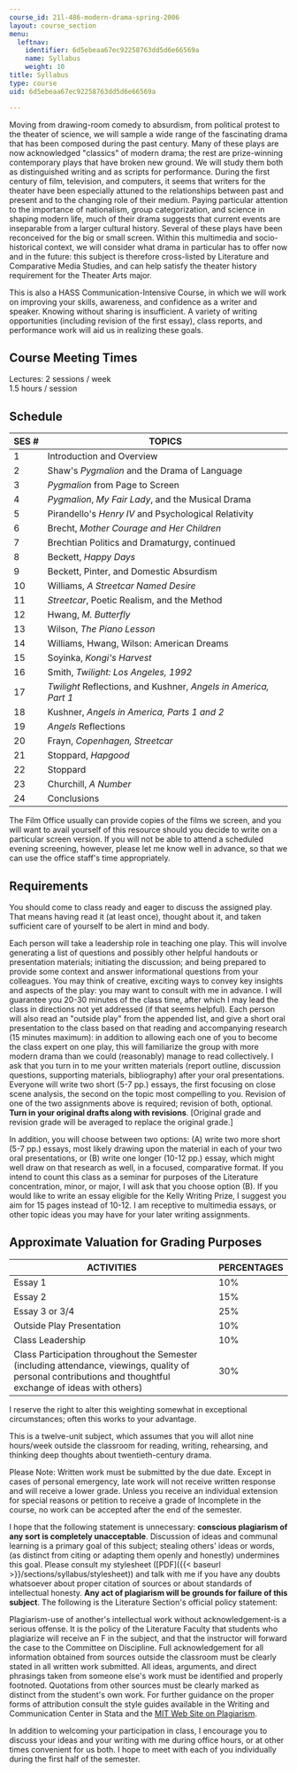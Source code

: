 ```yaml
---
course_id: 21l-486-modern-drama-spring-2006
layout: course_section
menu:
  leftnav:
    identifier: 6d5ebeaa67ec92258763dd5d6e66569a
    name: Syllabus
    weight: 10
title: Syllabus
type: course
uid: 6d5ebeaa67ec92258763dd5d6e66569a

---
```


Moving from drawing-room comedy to absurdism, from political protest to the theater of science, we will sample a wide range of the fascinating drama that has been composed during the past century. Many of these plays are now acknowledged "classics" of modern drama; the rest are prize-winning contemporary plays that have broken new ground. We will study them both as distinguished writing and as scripts for performance. During the first century of film, television, and computers, it seems that writers for the theater have been especially attuned to the relationships between past and present and to the changing role of their medium. Paying particular attention to the importance of nationalism, group categorization, and science in shaping modern life, much of their drama suggests that current events are inseparable from a larger cultural history. Several of these plays have been reconceived for the big or small screen. Within this multimedia and socio-historical context, we will consider what drama in particular has to offer now and in the future: this subject is therefore cross-listed by Literature and Comparative Media Studies, and can help satisfy the theater history requirement for the Theater Arts major.

This is also a HASS Communication-Intensive Course, in which we will work on improving your skills, awareness, and confidence as a writer and speaker. Knowing without sharing is insufficient. A variety of writing opportunities (including revision of the first essay), class reports, and performance work will aid us in realizing these goals.

Course Meeting Times
--------------------

Lectures: 2 sessions / week  
1.5 hours / session

Schedule
--------

| SES # | TOPICS |
| --- | --- |
| 1 | Introduction and Overview |
| 2 | Shaw's _Pygmalion_ and the Drama of Language |
| 3 | _Pygmalion_ from Page to Screen |
| 4 | _Pygmalion_, _My Fair Lady_, and the Musical Drama |
| 5 | Pirandello's _Henry IV_ and Psychological Relativity |
| 6 | Brecht, _Mother Courage and Her Children_ |
| 7 | Brechtian Politics and Dramaturgy, continued |
| 8 | Beckett, _Happy Days_ |
| 9 | Beckett, Pinter, and Domestic Absurdism |
| 10 | Williams, _A Streetcar Named Desire_ |
| 11 | _Streetcar_, Poetic Realism, and the Method |
| 12 | Hwang, _M. Butterfly_ |
| 13 | Wilson, _The Piano Lesson_ |
| 14 | Williams, Hwang, Wilson: American Dreams |
| 15 | Soyinka, _Kongi's Harvest_ |
| 16 | Smith, _Twilight: Los Angeles, 1992_ |
| 17 | _Twilight_ Reflections, and Kushner, _Angels in America, Part 1_ |
| 18 | Kushner, _Angels in America, Parts 1 and 2_ |
| 19 | _Angels_ Reflections |
| 20 | Frayn, _Copenhagen, Streetcar_ |
| 21 | Stoppard, _Hapgood_ |
| 22 | Stoppard |
| 23 | Churchill, _A Number_ |
| 24 | Conclusions 

The Film Office usually can provide copies of the films we screen, and you will want to avail yourself of this resource should you decide to write on a particular screen version. If you will not be able to attend a scheduled evening screening, however, please let me know well in advance, so that we can use the office staff's time appropriately.

Requirements
------------

You should come to class ready and eager to discuss the assigned play. That means having read it (at least once), thought about it, and taken sufficient care of yourself to be alert in mind and body.

Each person will take a leadership role in teaching one play. This will involve generating a list of questions and possibly other helpful handouts or presentation materials; initiating the discussion; and being prepared to provide some context and answer informational questions from your colleagues. You may think of creative, exciting ways to convey key insights and aspects of the play: you may want to consult with me in advance. I will guarantee you 20-30 minutes of the class time, after which I may lead the class in directions not yet addressed (if that seems helpful). Each person will also read an "outside play" from the appended list, and give a short oral presentation to the class based on that reading and accompanying research (15 minutes maximum): in addition to allowing each one of you to become the class expert on one play, this will familiarize the group with more modern drama than we could (reasonably) manage to read collectively. I ask that you turn in to me your written materials (report outline, discussion questions, supporting materials, bibliography) after your oral presentations. Everyone will write two short (5-7 pp.) essays, the first focusing on close scene analysis, the second on the topic most compelling to you. Revision of one of the two assignments above is required; revision of both, optional. **Turn in your original drafts along with revisions**. \[Original grade and revision grade will be averaged to replace the original grade.\]

In addition, you will choose between two options: (A) write two more short (5-7 pp.) essays, most likely drawing upon the material in each of your two oral presentations, or (B) write one longer (10-12 pp.) essay, which might well draw on that research as well, in a focused, comparative format. If you intend to count this class as a seminar for purposes of the Literature concentration, minor, or major, I will ask that you choose option (B). If you would like to write an essay eligible for the Kelly Writing Prize, I suggest you aim for 15 pages instead of 10-12. I am receptive to multimedia essays, or other topic ideas you may have for your later writing assignments.

Approximate Valuation for Grading Purposes
------------------------------------------

| ACTIVITIES | PERCENTAGES |
| --- | --- |
| Essay 1 | 10% |
| Essay 2 | 15% |
| Essay 3 or 3/4 | 25% |
| Outside Play Presentation | 10% |
| Class Leadership | 10% |
| Class Participation throughout the Semester (including attendance, viewings, quality of personal contributions and thoughtful exchange of ideas with others) | 30% 

I reserve the right to alter this weighting somewhat in exceptional circumstances; often this works to your advantage.

This is a twelve-unit subject, which assumes that you will allot nine hours/week outside the classroom for reading, writing, rehearsing, and thinking deep thoughts about twentieth-century drama.

Please Note: Written work must be submitted by the due date. Except in cases of personal emergency, late work will not receive written response and will receive a lower grade. Unless you receive an individual extension for special reasons or petition to receive a grade of Incomplete in the course, no work can be accepted after the end of the semester.

I hope that the following statement is unnecessary: **conscious plagiarism of any sort is completely unacceptable**. Discussion of ideas and communal learning is a primary goal of this subject; stealing others' ideas or words, (as distinct from citing or adapting them openly and honestly) undermines this goal. Please consult my stylesheet ([PDF]({{< baseurl >}}/sections/syllabus/stylesheet)) and talk with me if you have any doubts whatsoever about proper citation of sources or about standards of intellectual honesty. **Any act of plagiarism will be grounds for failure of this subject**. The following is the Literature Section's official policy statement:

Plagiarism-use of another's intellectual work without acknowledgement-is a serious offense. It is the policy of the Literature Faculty that students who plagiarize will receive an F in the subject, and that the instructor will forward the case to the Committee on Discipline. Full acknowledgement for all information obtained from sources outside the classroom must be clearly stated in all written work submitted. All ideas, arguments, and direct phrasings taken from someone else's work must be identified and properly footnoted. Quotations from other sources must be clearly marked as distinct from the student's own work. For further guidance on the proper forms of attribution consult the style guides available in the Writing and Communication Center in Stata and the [MIT Web Site on Plagiarism](http://cmsw.mit.edu/writing-and-communication-center/avoiding-plagiarism/).

In addition to welcoming your participation in class, I encourage you to discuss your ideas and your writing with me during office hours, or at other times convenient for us both. I hope to meet with each of you individually during the first half of the semester.